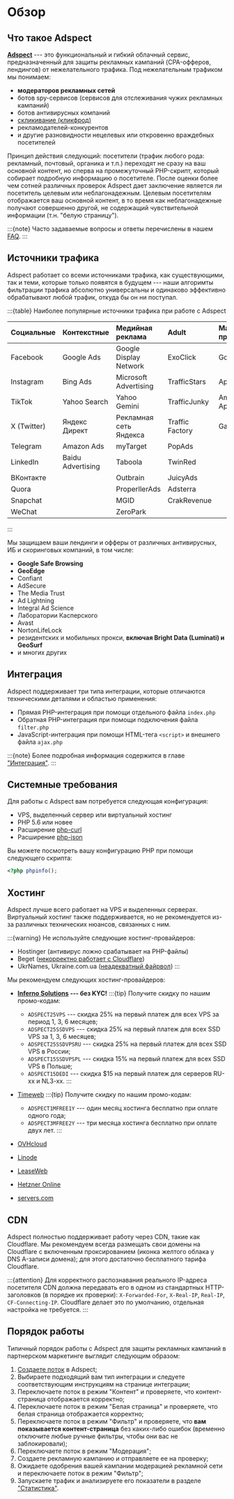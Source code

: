 # Обзор

## Что такое Adspect

[**Adspect**](https://www.adspect.ai/) --- это функциональный и гибкий облачный сервис, предназначенный для защиты
рекламных кампаний (CPA-офферов, лендингов) от нежелательного трафика. Под нежелательным трафиком мы понимаем:

* **модераторов рекламных сетей**
* ботов spy-сервисов (сервисов для отслеживания чужих рекламных кампаний)
* ботов антивирусных компаний
* [скликивание (кликфрод)](https://ru.wikipedia.org/wiki/%D0%9A%D0%BB%D0%B8%D0%BA%D1%84%D1%80%D0%BE%D0%B4)
* рекламодателей-конкурентов
* и другие разновидности нецелевых или откровенно враждебных посетителей

Принцип действия следующий: посетители (трафик любого рода: рекламный, почтовый, органика и т.п.) переходят не сразу
на ваш основной контент, но сперва на промежуточный PHP-скрипт, который собирает подробную информацию о посетителе.
После оценки более чем сотней различных проверок Adspect дает заключение является ли посетитель целевым или неблагонадежным.
Целевым посетителям отображается ваш основной контент, в то время как неблагонадежные получают совершенно другой,
не содержащий чувствительной информации (т.н. "белую страницу").

:::{note}
Часто задаваемые вопросы и ответы перечислены в нашем [FAQ](https://www.adspect.ai/faq).
:::

## Источники трафика

Adspect работает со всеми источниками трафика, как существующими, так и теми, которые только появятся в будущем --- наши алгоримты
фильтрации трафика абсолютно универсальны и одинаково эффективно обрабатывают любой трафик, откуда бы он ни поступал.

:::{table} Наиболее популярные источники трафика при работе с Adspect

| Социальные  | Контекстные       | Медийная реклама       | Adult           | Магазины приложений |
|:------------|:------------------|:-----------------------|:----------------|:--------------------|
| Facebook    | Google Ads        | Google Display Network | ExoClick        | Google Play         |
| Instagram   | Bing Ads          | Microsoft Advertising  | TrafficStars    | App Store           |
| TikTok      | Yahoo Search      | Yahoo Gemini           | TrafficJunky    | Amazon Appstore     |
| X (Twitter) | Яндекс Директ     | Рекламная сеть Яндекса | Traffic Factory | Galaxy Store        |
| Telegram    | Amazon Ads        | myTarget               | PopAds          |                     |
| LinkedIn    | Baidu Advertising | Taboola                | TwinRed         |                     |
| ВКонтакте   |                   | Outbrain               | JuicyAds        |                     |
| Quora       |                   | ProperllerAds          | Adsterra        |                     |
| Snapchat    |                   | MGID                   | CrakRevenue     |                     |
| WeChat      |                   | ZeroPark               |                 |                     |
:::

Мы защищаем ваши лендинги и офферы от различных антивирусных, ИБ и скоринговых компаний, в том числе:

* **Google Safe Browsing**
* **GeoEdge**
* Confiant
* AdSecure
* The Media Trust
* Ad Lightning
* Integral Ad Science
* Лаборатории Касперского
* Avast
* NortonLifeLock
* резидентских и мобильных прокси, **включая Bright Data (Luminati) и GeoSurf**
* и многих других

## Интеграция

Adspect поддерживает три типа интеграции, которые отличаются техническими деталями и областью применения:

* Прямая PHP-интеграция при помощи отдельного файла `index.php`
* Обратная PHP-интеграция при помощи подключения файла `filter.php`
* JavaScript-интеграция при помощи HTML-тега `<script>` и внешнего файла `ajax.php`

:::{note}
Более подробная информация содержится в главе ["Интеграция"](integration.md).
:::

## Системные требования

Для работы с Adspect вам потребуется следующая конфигурация:

* VPS, выделенный сервер или виртуальный хостинг
* PHP 5.6 или новее
* Расширение [php-curl](https://www.php.net/manual/ru/book.curl.php)
* Расширение [php-json](https://www.php.net/manual/ru/book.json.php)

Вы можете посмотреть вашу конфигурацию PHP при помощи следующего скрипта:

```php
<?php phpinfo();
```

## Хостинг

Adspect лучше всего работает на VPS и выделенных серверах. Виртуальный хостинг также поддерживается,
но не рекомендуется из-за различных технических нюансов, связанных с ним.

:::{warning}
Не используйте следующие хостинг-провайдеров:

* Hostinger (антивирус ложно срабатывает на PHP-файлы)
* Beget ([некорректно работает с Cloudflare](troubleshooting.md#cloudflare))
* UkrNames, Ukraine.com.ua ([неадекватный файрвол](troubleshooting.md#forbidden-403))
:::

Мы рекомендуем следующих хостинг-провайдеров:

* **[Inferno Solutions](https://cp.inferno.name/aff.php?aff=2952) --- без KYC!**
  :::{tip}
  Получите скидку по нашим промо-кодам:

  * `ADSPECT25VPS` --- скидка 25% на первый платеж для всех VPS за период 1, 3, 6 месяцев;
  * `ADSPECT25SSDVPS` --- скидка 25% на первый платеж для всех SSD VPS за 1, 3, 6 месяцев;
  * `ADSPECT25SSDVPSRU` --- скидка 25% на первый платеж для всех SSD VPS в России;
  * `ADSPECT15SSDVPSPL` --- скидка 15% на первый платеж для всех SSD VPS в Польше;
  * `ADSPECT15DEDI` --- скидка $15 на первый платеж для серверов RU-xx и NL3-xx.
  :::
* [Timeweb](https://timeweb.com/ru/?i=81573)
  :::{tip}
  Получите скидку по нашим промо-кодам:

  * `ADSPECT1MFREE1Y` --- один месяц хостинга бесплатно при оплате одного года;
  * `ADSPECT3MFREE2Y` --- три месяца хостинга бесплатно при оплате двух лет.
  :::
* [OVHcloud](https://www.ovhcloud.com/)
* [Linode](https://www.linode.com/)
* [LeaseWeb](https://www.leaseweb.com/)
* [Hetzner Online](https://www.hetzner.com/)
* [servers.com](https://www.servers.com/)

## CDN

Adspect полностью поддерживает работу через CDN, такие как Cloudflare. Мы рекомендуем всегда размещать свои
домены на Cloudflare с включенным проксированием (иконка желтого облака у DNS A-записи домена); для этого
достаточно бесплатного тарифа Cloudflare.

:::{attention}
Для корректного распознавания реального IP-адреса посетителя CDN должна передавать его в одном из стандартных HTTP-заголовков
(в порядке их проверки): `X-Forwarded-For`, `X-Real-IP`, `Real-IP`, `CF-Connecting-IP`. Cloudflare делает это по умолчанию,
отдельная настройка не требуется.
:::

## Порядок работы

Типичный порядок работы с Adspect для защиты рекламных кампаний в партнерском маркетинге выглядит следующим образом:

1. [Создаете поток](streams.md) в Adspect;
2. Выбираете подходящий вам тип интеграции и следуете соответствующим инструкциям на странице интеграции;
3. Переключаете поток в режим "Контент" и проверяете, что контент-страница отображается корректно;
4. Переключаете поток в режим "Белая страница" и проверяете, что белая страница отображается корректно;
5. Переключаете поток в режим "Фильтр" и проверяете, что **вам показывается контент-страница** без каких-либо
   ошибок (временно отключите любые ручные фильтры, чтобы они вас не заблокировали);
6. Переключаете поток в режим "Модерация";
7. Создаете рекламную кампанию и отправляете ее на проверку;
8. Ожидаете одобрения вашей кампании модерацией рекламной сети и переключаете поток в режим "Фильтр";
9. Запускаете трафик и анализируете его показатели в разделе ["Статистика"](reporting.md).
